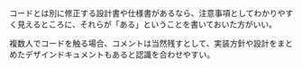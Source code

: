 コードとは別に修正する設計書や仕様書があるなら、注意事項としてわかりやすく見えるところに、それらが「ある」ということを書いておいた方がいい。

複数人でコードを触る場合、コメントは当然残すとして、実装方針や設計をまとめたデザインドキュメントもあると認識を合わせやすい。
